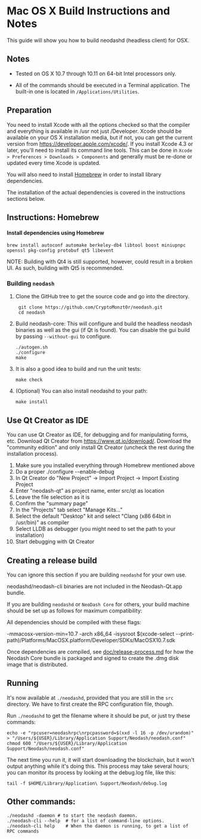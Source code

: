 Mac OS X Build Instructions and Notes
====================================
This guide will show you how to build neodashd (headless client) for OSX.

Notes
-----

* Tested on OS X 10.7 through 10.11 on 64-bit Intel processors only.

* All of the commands should be executed in a Terminal application. The
built-in one is located in `/Applications/Utilities`.

Preparation
-----------

You need to install Xcode with all the options checked so that the compiler
and everything is available in /usr not just /Developer. Xcode should be
available on your OS X installation media, but if not, you can get the
current version from https://developer.apple.com/xcode/. If you install
Xcode 4.3 or later, you'll need to install its command line tools. This can
be done in `Xcode > Preferences > Downloads > Components` and generally must
be re-done or updated every time Xcode is updated.

You will also need to install [Homebrew](http://brew.sh) in order to install library
dependencies.

The installation of the actual dependencies is covered in the instructions
sections below.

Instructions: Homebrew
----------------------

#### Install dependencies using Homebrew

    brew install autoconf automake berkeley-db4 libtool boost miniupnpc openssl pkg-config protobuf qt5 libevent

NOTE: Building with Qt4 is still supported, however, could result in a broken UI. As such, building with Qt5 is recommended.

### Building `neodash`

1. Clone the GitHub tree to get the source code and go into the directory.

        git clone https://github.com/CryptoMonzt0r/neodash.git
        cd neodash

2.  Build neodash-core:
    This will configure and build the headless neodash binaries as well as the gui (if Qt is found).
    You can disable the gui build by passing `--without-gui` to configure.

        ./autogen.sh
        ./configure
        make

3.  It is also a good idea to build and run the unit tests:

        make check

4.  (Optional) You can also install neodashd to your path:

        make install

Use Qt Creator as IDE
------------------------
You can use Qt Creator as IDE, for debugging and for manipulating forms, etc.
Download Qt Creator from https://www.qt.io/download/. Download the "community edition" and only install Qt Creator (uncheck the rest during the installation process).

1. Make sure you installed everything through Homebrew mentioned above
2. Do a proper ./configure --enable-debug
3. In Qt Creator do "New Project" -> Import Project -> Import Existing Project
4. Enter "neodash-qt" as project name, enter src/qt as location
5. Leave the file selection as it is
6. Confirm the "summary page"
7. In the "Projects" tab select "Manage Kits..."
8. Select the default "Desktop" kit and select "Clang (x86 64bit in /usr/bin)" as compiler
9. Select LLDB as debugger (you might need to set the path to your installation)
10. Start debugging with Qt Creator

Creating a release build
------------------------
You can ignore this section if you are building `neodashd` for your own use.

neodashd/neodash-cli binaries are not included in the Neodash-Qt.app bundle.

If you are building `neodashd` or `NeoDash Core` for others, your build machine should be set up
as follows for maximum compatibility:

All dependencies should be compiled with these flags:

 -mmacosx-version-min=10.7
 -arch x86_64
 -isysroot $(xcode-select --print-path)/Platforms/MacOSX.platform/Developer/SDKs/MacOSX10.7.sdk

Once dependencies are compiled, see [doc/release-process.md](release-process.md) for how the Neodash Core
bundle is packaged and signed to create the .dmg disk image that is distributed.

Running
-------

It's now available at `./neodashd`, provided that you are still in the `src`
directory. We have to first create the RPC configuration file, though.

Run `./neodashd` to get the filename where it should be put, or just try these
commands:

    echo -e "rpcuser=neodashrpc\nrpcpassword=$(xxd -l 16 -p /dev/urandom)" > "/Users/${USER}/Library/Application Support/Neodash/neodash.conf"
    chmod 600 "/Users/${USER}/Library/Application Support/Neodash/neodash.conf"

The next time you run it, it will start downloading the blockchain, but it won't
output anything while it's doing this. This process may take several hours;
you can monitor its process by looking at the debug.log file, like this:

    tail -f $HOME/Library/Application\ Support/Neodash/debug.log

Other commands:
-------

    ./neodashd -daemon # to start the neodash daemon.
    ./neodash-cli --help  # for a list of command-line options.
    ./neodash-cli help    # When the daemon is running, to get a list of RPC commands
